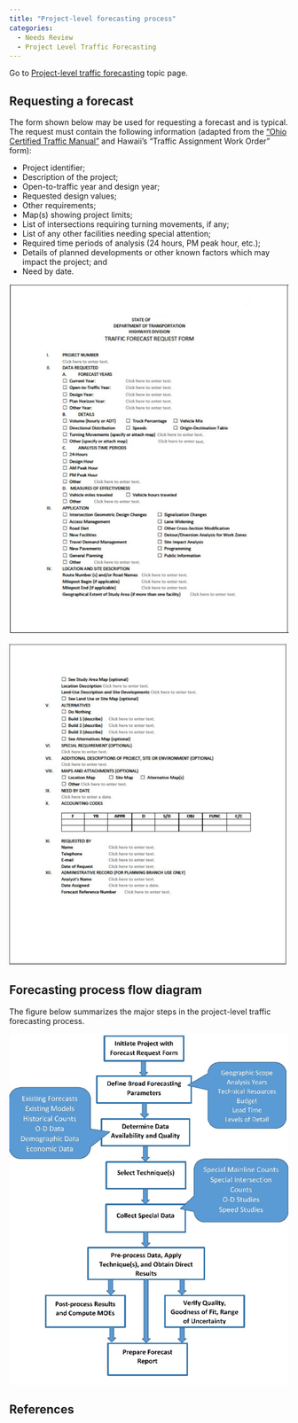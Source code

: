 ```yaml
---
title: "Project-level forecasting process"
categories:
  - Needs Review
  - Project Level Traffic Forecasting
---
```


Go to [Project-level traffic forecasting](Project_level_traffic_forecasting) topic page.

Requesting a forecast
---------------------

The form shown below may be used for requesting a forecast and is typical. The request must contain the following information (adapted from the [“Ohio Certified Traffic Manual”](http://www.dot.state.oh.us/Divisions/Planning/SPR/ModelForecastingUnit/Documents/OH_Cert_Traffic_Manual.pdf) and Hawaii’s “Traffic Assignment Work Order” form):

-   Project identifier;
-   Description of the project;
-   Open-to-traffic year and design year;
-   Requested design values;
-   Other requirements;
-   Map(s) showing project limits;
-   List of intersections requiring turning movements, if any;
-   List of any other facilities needing special attention;
-   Required time periods of analysis (24 hours, PM peak hour, etc.);
-   Details of planned developments or other known factors which may impact the project; and
-   Need by date.

![](TrafficForecastRequestFormPage1.jpg "TrafficForecastRequestFormPage1.jpg")

![](TrafficForecastRequestFormPage2.jpg "TrafficForecastRequestFormPage2.jpg")

Forecasting process flow diagram
--------------------------------

The figure below summarizes the major steps in the project-level traffic forecasting process.

![](ProjectLevelProcess.jpg "ProjectLevelProcess.jpg")

References
----------

